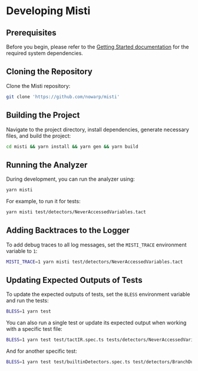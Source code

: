 # Developing Misti

## Prerequisites

Before you begin, please refer to the [Getting Started documentation](https://nowarp.io/tools/misti/docs/next/tutorial/getting-started) for the required system dependencies.

## Cloning the Repository

Clone the Misti repository:

```bash
git clone 'https://github.com/nowarp/misti'
```

## Building the Project

Navigate to the project directory, install dependencies, generate necessary files, and build the project:

```bash
cd misti && yarn install && yarn gen && yarn build
```

## Running the Analyzer

During development, you can run the analyzer using:

```bash
yarn misti
```

For example, to run it for tests:

```bash
yarn misti test/detectors/NeverAccessedVariables.tact
```

## Adding Backtraces to the Logger

To add debug traces to all log messages, set the `MISTI_TRACE` environment variable to `1`:

```bash
MISTI_TRACE=1 yarn misti test/detectors/NeverAccessedVariables.tact
```

## Updating Expected Outputs of Tests

To update the expected outputs of tests, set the `BLESS` environment variable and run the tests:

```bash
BLESS=1 yarn test
```

You can also run a single test or update its expected output when working with a specific test file:

```bash
BLESS=1 yarn test test/tactIR.spec.ts tests/detectors/NeverAccessedVariables.tact
```

And for another specific test:

```bash
BLESS=1 yarn test test/builtinDetectors.spec.ts test/detectors/BranchDuplicate.tact
```
